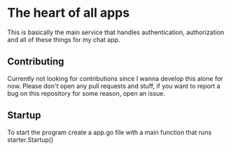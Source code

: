 # The heart of all apps
This is basically the main service that handles authentication, authorization and all of these things for my chat app.

## Contributing
Currently not looking for contributions since I wanna develop this alone for now. Please don't open any pull requests and stuff, if you want to report a bug on this repository for some reason, open an issue.

## Startup
To start the program create a app.go file with a main function that runs starter.Startup()
